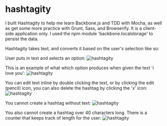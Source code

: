 # hashtagity

I built Hashtagity to help me learn Backbone.js and TDD with Mocha, as well as get some more practice with Grunt, Sass, and Browserify. It is a client-side application only. I used the npm module 'backbone.localstorage' to persist the data.

Hashtagity takes text, and converts it based on the user's selection like so:

User puts in text and selects an option:
![hashtagity](https://github.com/pswhisenhunt/backbone_nodejs_library/blob/master/hashtagity-images/put_in_text.png)

This is an example of what which option produces when given the text 'i love you':
![hashtagity](https://github.com/pswhisenhunt/backbone_nodejs_library/blob/master/hashtagity-images/display_each_method.png)

You can edit text inline by double clicking the text, or by clicking the edit (pencil) icon, you can also delete the hashtag by clicking the 'x' icon:
![hashtagity](https://github.com/pswhisenhunt/backbone_nodejs_library/blob/master/hashtagity-images/edit.png)

You cannot create a hashtag without text:
![hashtagity](https://github.com/pswhisenhunt/backbone_nodejs_library/blob/master/hashtagity-images/no_text_error.png)

You also cannot create a hashtag over 40 characters long. There is a counter that keeps track of length for the user:
![hashtagity](https://github.com/pswhisenhunt/backbone_nodejs_library/blob/master/hashtagity-images/over_40_error.png)
